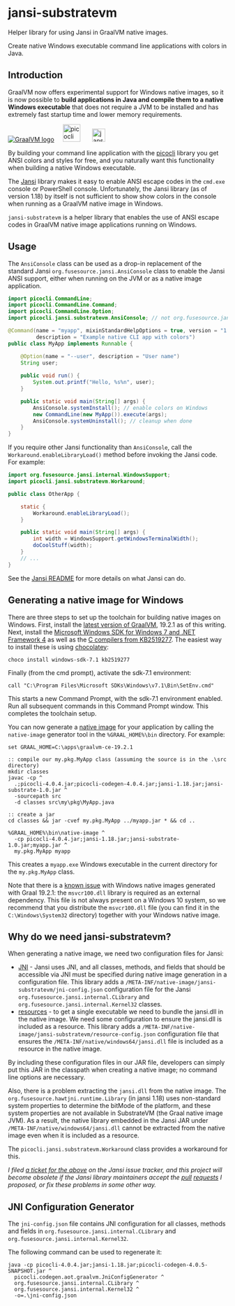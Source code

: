 # jansi-substratevm
Helper library for using Jansi in GraalVM native images.

Create native Windows executable command line applications with colors in Java.

## Introduction

GraalVM now offers experimental support for Windows native images,
so it is now possible to **build applications in Java and compile them to a native Windows executable** that does not require a JVM to be installed and has extremely fast startup time and lower memory requirements.

<a href="https://www.graalvm.org/"><img src="https://www.graalvm.org/resources/img/logo-colored.svg" alt="GraalVM logo"></a> &nbsp;&nbsp;&nbsp;  <a href="https://github.com/remkop/picocli"><img src="https://picocli.info/images/logo/horizontal.png" height="40" alt="picocli logo"></a> &nbsp;&nbsp;&nbsp;&nbsp;&nbsp; <a href="https://github.com/fusesource/jansi"><img src="https://camo.githubusercontent.com/f1eebfa71af81086762ab38337c9d563bd7ac6a1/687474703a2f2f66757365736f757263652e6769746875622e696f2f6a616e73692f696d616765732f70726f6a6563742d6c6f676f2e706e67" alt="jansi logo" height="30"></a>

By building your command line application with the [picocli](https://github.com/remkop/picocli) library you get ANSI colors and styles for free, and you naturally want this functionality when building a native Windows executable.

The [Jansi](https://github.com/fusesource/jansi) library makes it easy to enable ANSI escape codes in the `cmd.exe` console or PowerShell console. Unfortunately, the Jansi library (as of version 1.18) by itself is not sufficient to show show colors in the console when running as a GraalVM native image in Windows.

`jansi-substratevm` is a helper library that enables the use of ANSI escape codes in GraalVM native image applications running on Windows.

## Usage

The `AnsiConsole` class can be used as a drop-in replacement of the standard Jansi `org.fusesource.jansi.AnsiConsole` class to enable the Jansi ANSI support, either when running on the JVM or as a native image application.


```java
import picocli.CommandLine;
import picocli.CommandLine.Command;
import picocli.CommandLine.Option;
import picocli.jansi.substratevm.AnsiConsole; // not org.fusesource.jansi.AnsiConsole

@Command(name = "myapp", mixinStandardHelpOptions = true, version = "1.0",
         description = "Example native CLI app with colors")
public class MyApp implements Runnable {

    @Option(name = "--user", description = "User name")
    String user;
    
    public void run() {
        System.out.printf("Hello, %s%n", user);
    }

    public static void main(String[] args) {
        AnsiConsole.systemInstall(); // enable colors on Windows
        new CommandLine(new MyApp()).execute(args);
        AnsiConsole.systemUninstall(); // cleanup when done
    }
}
```

If you require other Jansi functionality than `AnsiConsole`,
call the `Workaround.enableLibraryLoad()` method before invoking the Jansi code. For example:

```java
import org.fusesource.jansi.internal.WindowsSupport;
import picocli.jansi.substratevm.Workaround;

public class OtherApp {

    static {
        Workaround.enableLibraryLoad();
    }

    public static void main(String[] args) {
        int width = WindowsSupport.getWindowsTerminalWidth();
        doCoolStuff(width);
    }
    // ...
}
```

See the [Jansi README](https://github.com/fusesource/jansi) for more details on what Jansi can do.

## Generating a native image for Windows

There are three steps to set up the toolchain for building native images on Windows. First, install the [latest version of GraalVM](https://www.graalvm.org/docs/getting-started/), 19.2.1 as of this writing.  Next, install the [Microsoft Windows SDK for Windows 7 and .NET Framework 4](https://www.microsoft.com/en-us/download/details.aspx?id=8442) as well as the [C compilers from KB2519277](https://stackoverflow.com/a/45784634/873282). The easiest way to install these is using [chocolatey](https://chocolatey.org/docs/installation):

```
choco install windows-sdk-7.1 kb2519277
```

Finally (from the cmd prompt), activate the sdk-7.1 environment:

```
call "C:\Program Files\Microsoft SDKs\Windows\v7.1\Bin\SetEnv.cmd"
```

This starts a new Command Prompt, with the sdk-7.1 environment enabled. Run all subsequent commands in this Command Prompt window. This completes the toolchain setup.

You can now generate a [native image](https://www.graalvm.org/docs/reference-manual/native-image/) for your application by calling the `native-image` generator tool in the `%GRAAL_HOME%\bin` directory. For example:

```
set GRAAL_HOME=C:\apps\graalvm-ce-19.2.1

:: compile our my.pkg.MyApp class (assuming the source is in the .\src directory)
mkdir classes
javac -cp ^
  .;picocli-4.0.4.jar;picocli-codegen-4.0.4.jar;jansi-1.18.jar;jansi-substrate-1.0.jar ^
  -sourcepath src
  -d classes src\my\pkg\MyApp.java

:: create a jar
cd classes && jar -cvef my.pkg.MyApp ../myapp.jar * && cd ..

%GRAAL_HOME%\bin\native-image ^
  -cp picocli-4.0.4.jar;jansi-1.18.jar;jansi-substrate-1.0.jar;myapp.jar ^
  my.pkg.MyApp myapp
```

This creates a `myapp.exe` Windows executable in the current directory for the `my.pkg.MyApp` class.


Note that there is a [known issue](https://github.com/oracle/graal/issues/1762) with Windows native images generated with Graal 19.2.1:  the `msvcr100.dll` library is required as an external dependency. This file is not always present on a Windows 10 system, so we recommend that you distribute the `msvcr100.dll` file (you can find it in the `C:\Windows\System32` directory) together with your Windows native image.


## Why do we need jansi-substratevm?

When generating a native image, we need two configuration files for Jansi:

* [JNI](https://github.com/oracle/graal/blob/master/substratevm/JNI.md) - Jansi uses JNI, and all classes, methods, and fields that should be accessible via JNI must be specified during native image generation in a configuration file. This library adds a `/META-INF/native-image/jansi-substratevm/jni-config.json` configuration file for the Jansi `org.fusesource.jansi.internal.CLibrary` and `org.fusesource.jansi.internal.Kernel32` classes.
* [resources](https://github.com/oracle/graal/blob/master/substratevm/RESOURCES.md) - to get a single executable we need to bundle the jansi.dll in the native image. We need some configuration to ensure the jansi.dll is included as a resource.  This library adds a `/META-INF/native-image/jansi-substratevm/resource-config.json` configuration file that ensures the `/META-INF/native/windows64/jansi.dll` file is included as a resource in the native image.

By including these configuration files in our JAR file, developers can simply put this JAR in the classpath when creating a native image; no command line options are necessary.

Also, there is a problem extracting the `jansi.dll` from the native image.
The `org.fusesource.hawtjni.runtime.Library` (in jansi 1.18) uses non-standard
system properties to determine the bitMode of the platform,
and these system properties are not available in SubstrateVM (the Graal native image JVM).
As a result, the native library embedded in the Jansi JAR under `/META-INF/native/windows64/jansi.dll`
cannot be extracted from the native image even when it is included as a resource.

The `picocli.jansi.substratevm.Workaround` class provides a workaround for this.

*I filed [a ticket for the above](https://github.com/fusesource/jansi/issues/162) on the Jansi issue tracker, and this project will become obsolete if the Jansi library maintainers accept the [pull](https://github.com/fusesource/jansi-native/pull/21) [requests](https://github.com/fusesource/hawtjni/pull/61) I proposed, or fix these problems in some other way.*

## JNI Configuration Generator

The `jni-config.json` file contains JNI configuration for all classes, methods and fields in `org.fusesource.jansi.internal.CLibrary` and `org.fusesource.jansi.internal.Kernel32`.

The following command can be used to regenerate it:

```
java -cp picocli-4.0.4.jar;jansi-1.18.jar;picocli-codegen-4.0.5-SNAPSHOT.jar ^
  picocli.codegen.aot.graalvm.JniConfigGenerator ^
  org.fusesource.jansi.internal.CLibrary ^
  org.fusesource.jansi.internal.Kernel32 ^
  -o=.\jni-config.json
```

